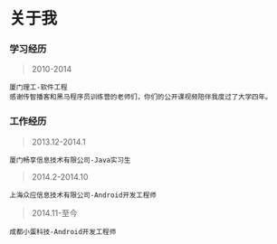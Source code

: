 关于我
===================
### 学习经历
>2010-2014

```
厦门理工-软件工程
感谢传智播客和黑马程序员训练营的老师们，你们的公开课视频陪伴我度过了大学四年。
```
### 工作经历
>2013.12-2014.1

```
厦门畅享信息技术有限公司-Java实习生
```
>2014.2-2014.10

```
上海众应信息技术有限公司-Android开发工程师
```
>2014.11-至今

```
成都小蛋科技-Android开发工程师
```
